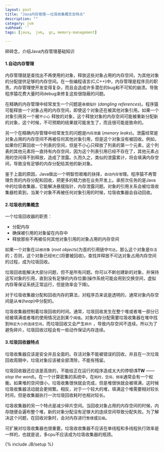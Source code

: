 ```yaml
---
layout: post
title: "Java内存管理——垃圾收集概念及特点"
description: ""
category: jvm
subhead: ''
tags: [java,  jvm,  gc, memory-management]

---
```


碎碎念，介绍Java内存管理基础知识

#### 1.自动内存管理
内存管理就是查找出不再使用的对象，释放这些对象占用的内存空间，为其他对象的分配提供足够的内存空间。在一些编程语言(C,C++)中，内存管理是程序员的职责。内存管理使开发变得复杂，而且会造成许多潜在的bug和不可知的崩溃。导致程序猿花费大量时间debug来修复这些很隐蔽的问题。

在精确的内存管理中经常发生一个问题是`悬摆指针` (*dangling references*)。程序猿可能释放一个对象占用的内存空间，即使这个对象还在被其他对象引用。如果一个对象引用另一个被`不小心` 释放的对象，这个释放对象的内存空间可能被重新分配新的对象，这个时候，不可预期的结果就可能发生了，而且很可能是致命的。

另一个在精确内存管理中经常发生的问题是`内存泄露` (*menory leaks*)。泄露经常是对象占用的内存空间不再被任何其他对象引用，但是这个对象没有被回收。例如，如果你打算回收一个列表的空间，但是不小心只释放了列表的第一个元素，这个列表的其他元素将一直持有内存空间，因为这个列表引用已经不存在了，其他元素占用的空间得不到释放，造成了泄露。久而久之，类似的泄露累计，将会填满内存空间，导致没有足够的内存分配给其他的新对象。

鉴于上面的原因，Java做出一个明智但艰难的抉择，`自动内存管`理。程序猿不再管理负责的内存分配和回收，把更多的精力放在业务开发上。承担次任务的是Java中的垃圾收集器，它能解决悬摆指针，内存泄露问题。对象的引用关系会被垃圾收集器检索到，当某个对象不再被任何对象引用的时候，垃圾收集器会自动回收。

#### 2.垃圾收的集概念

一个垃圾回收器的职责：

* 分配内存
* 确保被引用的对象留在内存中
* 释放那些不再被任何其他对象引用的对象占用的内存空间

如果一个对象在以`根对象` (*root objects*)为首的引用链中`可达`，那么这个对象是`存活`的；否则，这个对象已经`死亡`(将要被回收)。查找并释放不可达对象占用内存空间的过程，成为垃圾回收。

垃圾回收能解决大部分问题，但不是所有问题。你可以不断创建新的对象，并保持这写对象的引用，直到没有足够的内存位置(操作系统可能会用到交换空间，虚拟内存等保证系统正常运行，但是效率会下降)。

对于垃圾收集器分配和回收内存的算法，对程序员来说是透明的，通常对象内存空间是从`堆`(*heap*)中分配的。

垃圾收集器控制着垃圾回收的时间。通常，垃圾回收发生在整个堆或者堆一部分已经被填满或者堆的使用情况达到某个`阈值`。对象内存分配需要垃圾收集器在堆中找到`特定大小的连续空间`，而垃圾回收又会产生`碎片` ，导致内存空间不连续。所以为了避免碎片，垃圾回收过程会有一些动作保证内存连续。

#### 3.垃圾回收器特点

垃圾收集器应该是安全并且全面的。存活对象不能被错误的回收，并且在一次垃圾回收周期中，垃圾对象应该被全部清除，不能有残留。

垃圾回收器还应该是高效的，不能给正在运行的程序造成太大的停顿(**STW** —— *stop the word*)。在一个计算密集的系统中，在`耗时，空间，频率`通常会有一个权衡。如果堆的空间很小，垃圾收集很快就会完成，但是堆很快就会被填满，这时候垃圾收集器活动就会更频繁。相反，对于一个较大的堆，填满这个堆需要相对较长时间，但是收集器执行一次垃圾回收耗时也相对较长。

垃圾收集器的另一个特点是减少碎片空间。当回收对象占用的内存空间的时候，内存随便会遍布整个堆，新的对象分配没有足够大的连续空间导致分配失败。为了解决这个问题，在回收对象时，会对内存进行`整理`或`压缩`。

可扩展对垃圾收集器也很重要。垃圾收收集器不应该在单线程和多线程执行效率是一样的，也就是说，多cpu不应该成为垃圾收集器的瓶颈。

{% include JB/setup %}